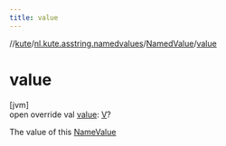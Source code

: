 ```yaml
---
title: value
---
```

//[kute](../../../index.html)/[nl.kute.asstring.namedvalues](../index.html)/[NamedValue](index.html)/[value](value.html)



# value



[jvm]\
open override val [value](value.html): [V](index.html)?



The value of this [NameValue](../-name-value/index.html)




